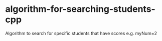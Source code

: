 # algorithm-for-searching-students-cpp
Algorithm to search for specific students that have scores e.g. myNum=2
